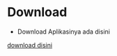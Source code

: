 # Download

- Download Aplikasinya ada disini

[download disini](https://mega.nz/file/p6ZWFCBL#2EzUDSKa6FsHEhuXwVDhX_-eeZ7PacXPLu9co5Ogpog)
